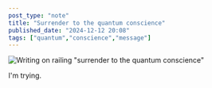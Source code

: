 ```yaml
---
post_type: "note" 
title: "Surrender to the quantum conscience"
published_date: "2024-12-12 20:08"
tags: ["quantum","conscience","message"]
---
```


![Writing on railing "surrender to the quantum conscience"](/assets/images/feed/surrender-quantum-conscience.jpg)

I'm trying.
